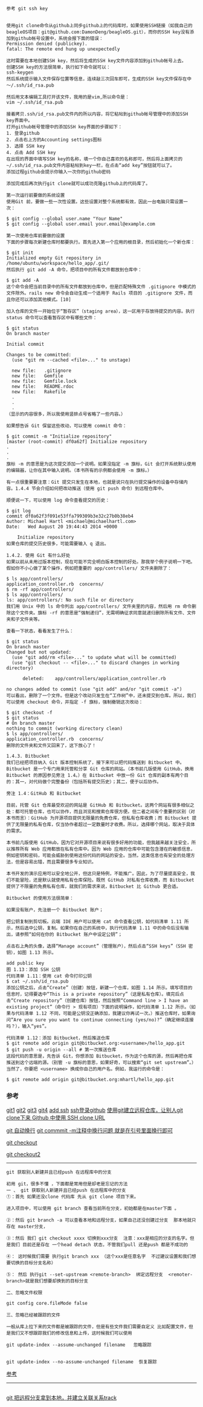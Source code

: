 ```
参考 git ssh key
```
```

使用git clone命令从github上同步github上的代码库时，如果使用SSH链接（如我自己的beagleOS项目：git@github.com:DamonDeng/beagleOS.git），而你的SSH key没有添加到github帐号设置中，系统会报下面的错误：
Permission denied (publickey).
fatal: The remote end hung up unexpectedly

这时需要在本地创建SSH key，然后将生成的SSH key文件内容添加到github帐号上去。
创建SSH key的方法很简单，执行如下命令就可以：
ssh-keygen
然后系统提示输入文件保存位置等信息，连续敲三次回车即可，生成的SSH key文件保存在中～/.ssh/id_rsa.pub

然后用文本编辑工具打开该文件，我用的是vim,所以命令是：
vim ~/.ssh/id_rsa.pub

接着拷贝.ssh/id_rsa.pub文件内的所以内容，将它粘帖到github帐号管理中的添加SSH key界面中。
打开github帐号管理中的添加SSH key界面的步骤如下：
1. 登录github
2. 点击右上方的Accounting settings图标
3. 选择 SSH key
4. 点击 Add SSH key
在出现的界面中填写SSH key的名称，填一个你自己喜欢的名称即可，然后将上面拷贝的~/.ssh/id_rsa.pub文件内容粘帖到key一栏，在点击“add key”按钮就可以了。
添加过程github会提示你输入一次你的github密码

添加完成后再次执行git clone就可以成功克隆github上的代码库了。
```
```
第一次运行前要做的系统设置
使用Git 前，要做一些一次性设置。这些设置对整个系统都有效，因此一台电脑只需设置一次：

$ git config --global user.name "Your Name"
$ git config --global user.email your.email@example.com
```
```
第一次使用仓库前要做的设置
下面的步骤每次新建仓库时都要执行。首先进入第一个应用的根目录，然后初始化一个新仓库：

$ git init
Initialized empty Git repository in /home/ubuntu/workspace/hello_app/.git/
然后执行 git add -A 命令，把项目中的所有文件都放到仓库中：

$ git add -A
这个命令会把当前目录中的所有文件都放到仓库中，但是匹配特殊文件 .gitignore 中模式的文件除外。rails new 命令会自动生成一个适用于 Rails 项目的 .gitignore 文件，而且你还可以添加其他模式。[10]

加入仓库的文件一开始位于“暂存区”（staging area），这一区用于存放待提交的内容。执行 status 命令可以查看暂存区中有哪些文件：

$ git status
On branch master

Initial commit

Changes to be committed:
  (use "git rm --cached <file>..." to unstage)

  new file:   .gitignore
  new file:   Gemfile
  new file:   Gemfile.lock
  new file:   README.rdoc
  new file:   Rakefile
  .
  .
  .
（显示的内容很多，所以我使用竖排点号省略了一些内容。）

如果想告诉 Git 保留这些改动，可以使用 commit 命令：

$ git commit -m "Initialize repository"
[master (root-commit) df0a62f] Initialize repository
.
.
.
旗标 -m 的意思是为这次提交添加一个说明。如果没指定 -m 旗标，Git 会打开系统默认使用的编辑器，让你在其中输入说明。（本书所有的示例都会使用 -m 旗标。）

有一点很重要要注意：Git 提交只发生在本地，也就是说只在执行提交操作的设备中存储内容。1.4.4 节会介绍如何把改动推送（使用 git push 命令）到远程仓库中。

顺便说一下，可以使用 log 命令查看提交的历史：

$ git log
commit df0a62f3f091e53ffa799309b3e32c27b0b38eb4
Author: Michael Hartl <michael@michaelhartl.com>
Date:   Wed August 20 19:44:43 2014 +0000

    Initialize repository
如果仓库的提交历史很多，可能需要输入 q 退出。

1.4.2. 使用 Git 有什么好处
如果以前从未用过版本控制，现在可能不完全明白版本控制的好处。那我举个例子说明一下吧。假如你不小心做了某个操作，例如把重要的 app/controllers/ 文件夹删除了：

$ ls app/controllers/
application_controller.rb  concerns/
$ rm -rf app/controllers/
$ ls app/controllers/
ls: app/controllers/: No such file or directory
我们用 Unix 中的 ls 命令列出 app/controllers/ 文件夹里的内容，然后用 rm 命令删除这个文件夹。旗标 -rf 的意思是“强制递归”，无需明确征求同意就递归删除所有文件、文件夹和子文件夹等。

查看一下状态，看看发生了什么：

$ git status
On branch master
Changed but not updated:
  (use "git add/rm <file>..." to update what will be committed)
  (use "git checkout -- <file>..." to discard changes in working directory)

      deleted:    app/controllers/application_controller.rb

no changes added to commit (use "git add" and/or "git commit -a")
可以看出，删除了一个文件。但是这个改动只发生在“工作树”中，还未提交到仓库。所以，我们可以使用 checkout 命令，并指定 -f 旗标，强制撤销这次改动：

$ git checkout -f
$ git status
# On branch master
nothing to commit (working directory clean)
$ ls app/controllers/
application_controller.rb  concerns/
删除的文件夹和文件又回来了，这下放心了！

1.4.3. Bitbucket
我们已经把项目纳入 Git 版本控制系统了，接下来可以把代码推送到 Bitbucket 中。Bitbucket 是一个专门用来托管和分享 Git 仓库的网站。（本书前几版使用 GitHub，换用 Bitbucket 的原因参见旁注 1.4。）在 Bitbucket 中放一份 Git 仓库的副本有两个目的：其一，对代码做个完整备份（包括所有提交历史）；其二，便于以后协作。

旁注 1.4：GitHub 和 Bitbucket

目前，托管 Git 仓库最受欢迎的网站是 GitHub 和 Bitbucket。这两个网站有很多相似之处：都可托管仓库，也可以协作，而且浏览和搜索仓库很方便。但二者之间有个重要的区别（对本书而言）：GitHub 为开源项目提供无限量的免费仓库，但私有仓库收费；而 Bitbucket 提供了无限量的私有仓库，仅当协作者超过一定数量时才收费。所以，选择哪个网站，取决于具体的需求。

本书前几版使用 GitHub，因为它对开源项目来说有很多好用的功能，但我越来越关注安全，所以推荐所有 Web 应用都放在私有仓库中。因为 Web 应用的仓库中可能包含潜在的敏感信息，例如密钥和密码，可能会威胁到使用这份代码的网站的安全。当然，这类信息也有安全的处理方法，但是容易出错，而且需要很多专业知识。

本书开发的演示应用可以安全地公开，但这只是特例，不能推广。因此，为了尽量提高安全，我们不能冒险，还是默认就使用私有仓库保险。既然 GitHub 对私有仓库收费，而 Bitbucket 提供了不限量的免费私有仓库，就我们的需求来说，Bitbucket 比 Github 更合适。

Bitbucket 的使用方法很简单：

如果没有账户，先注册一个 Bitbucket 账户；

把公钥复制到剪切板。云端 IDE 用户可以使用 cat 命令查看公钥，如代码清单 1.11 所示，然后选中公钥，复制。如果你在自己的系统中，执行代码清单 1.11 中的命令后没有输出，请参照“如何在你的 Bitbucket 账户中设定公钥”；

点击右上角的头像，选择“Manage account”（管理账户），然后点击“SSH keys”（SSH 密钥），如图 1.13 所示。

add public key
图 1.13：添加 SSH 公钥
代码清单 1.11：使用 cat 命令打印公钥
$ cat ~/.ssh/id_rsa.pub
添加公钥之后，点击“Create”（创建）按钮，新建一个仓库，如图 1.14 所示。填写项目的信息时，记得要选中“This is a private repository”（这是私有仓库）。填完后点击“Create repository”（创建仓库）按钮，然后按照“Command line > I have an existing project”（命令行 > 现有项目）下面的说明操作，如代码清单 1.12 所示。（如果与代码清单 1.12 不同，可能是公钥没正确添加，我建议你再试一次。）推送仓库时，如果询问“Are you sure you want to continue connecting (yes/no)?”（确定继续连接吗？），输入“yes”。

代码清单 1.12：添加 Bitbucket，然后推送仓库
$ git remote add origin git@bitbucket.org:<username>/hello_app.git
$ git push -u origin --all # 第一次推送仓库
这段代码的意思是，先告诉 Git，你想添加 Bitbucket，作为这个仓库的源，然后再把仓库推送到这个远端的源。（别管 -u 旗标的意思，如果好奇，可以搜索“git set upstream”。）当然了，你要把 <username> 换成你自己的用户名。例如，我运行的命令是：

$ git remote add origin git@bitbucket.org:mhartl/hello_app.git
```
### 参考

[git1](http://railstutorial-china.org/book/chapter1.html#version-control-with-git)
[git2](http://railstutorial-china.org/book/chapter1.html#version-control-with-git)
[git3](http://rogerdudler.github.io/git-guide/index.zh.html)
[git4](http://gitref.org/zh/basic/#commit)
[add ssh](http://blog.csdn.net/keyboardota/article/details/7603630)
[ssh登录github](http://www.tuicool.com/articles/IrIzamU)
[使用git建立远程仓库，让别人git clone下来 ](http://blog.sina.com.cn/s/blog_6405313801011vsj.html)
[Github 中使用 SSH clone URL](http://www.kaixuan.me/archives/333)

[git 自动换行](http://blog.csdn.net/igorzhang/article/details/17420949)
[git commmit -m注释中换行问题 就是在引号里面换行即可](http://blog.csdn.net/longxiaowu/article/details/42146061)

[git checkout](http://www.tuicool.com/articles/A3Mn6f)

[git checkout2](http://www.cnblogs.com/craftor/archive/2012/11/04/2754147.html)

------------------------------------------
```
git 获取别人新建并且已经push 在远程库中的分支
```

```
初用 git，很多不懂 ，下面都是常用但是却老是忘记的方法
一 、 git 获取别人新建并且已经push 在远程库中的分支
①：首先 如果还没clone 代码库 先从 git clone 项目下来。

进入项目中，可以使用 git branch 查看当前所在分支，初始都是在master下面 。

②：然后 git branch -a 可以查看本地和远程分支，如果自己还没创建过分支  那本地就只存在 master分支，

③：然后 我们 git checkout xxxx 切换到xxx分支  注意：xxx是相应的分支的名字。但是我们 目前还是存在 一个head detach 状态，不管我们pull 还是push 都是不成功的

④： 这时候我们需要 执行git branch xxx （这个xxx是任意名字  不过建议设置和我们想要切换的目标分支名称）

⑤： 然后 执行git --set-upstream <remote-branch>  绑定远程分支  <remoter-branch>就是我们想要却换到的目标分支

二、忽略文件权限

git config core.fileMode false

三、忽略已经被跟踪的文件

一般从库上拉下来的文件都是被跟踪的文件，但是有些文件我们需要自定义 比如配置文件，但是我们又不想跟踪我们的修改信息和上传，这时候我们可以使用

git update-index --assume-unchanged filename   忽略跟踪


git update-index --no-assume-unchanged filename  恢复跟踪
```
[参考](http://www.open-open.com/lib/view/open1429105750142.html)

------------------------------------------------------
```track
```

[git 把远程分支拿到本地，并建立关联关系track](http://blog.csdn.net/arkblue/article/details/9790129)
